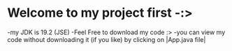 # Welcome to my project first -:>
-my JDK is 19.2 (JSE)
-Feel Free to download my code :>
-you can view my code without downloading it  (if you like)  by clicking on  |App.java file| 

